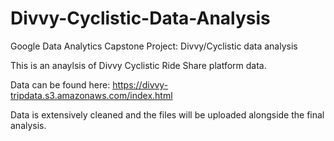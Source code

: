 # Divvy-Cyclistic-Data-Analysis
Google Data Analytics Capstone Project: Divvy/Cyclistic data analysis

This is an anaylsis of Divvy Cyclistic Ride Share platform data.

Data can be found here: https://divvy-tripdata.s3.amazonaws.com/index.html

Data is extensively cleaned and the files will be uploaded alongside the final analysis.
